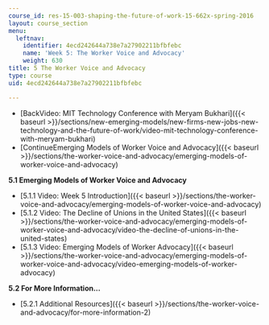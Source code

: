 ```yaml
---
course_id: res-15-003-shaping-the-future-of-work-15-662x-spring-2016
layout: course_section
menu:
  leftnav:
    identifier: 4ecd242644a738e7a27902211bfbfebc
    name: 'Week 5: The Worker Voice and Advocacy'
    weight: 630
title: 5 The Worker Voice and Advocacy
type: course
uid: 4ecd242644a738e7a27902211bfbfebc

---
```


*   [BackVideo: MIT Technology Conference with Meryam Bukhari]({{< baseurl >}}/sections/new-emerging-models/new-firms-new-jobs-new-technology-and-the-future-of-work/video-mit-technology-conference-with-meryam-bukhari)
*   [ContinueEmerging Models of Worker Voice and Advocacy]({{< baseurl >}}/sections/the-worker-voice-and-advocacy/emerging-models-of-worker-voice-and-advocacy)

**5.1 Emerging Models of Worker Voice and Advocacy**

*   [5.1.1 Video: Week 5 Introduction]({{< baseurl >}}/sections/the-worker-voice-and-advocacy/emerging-models-of-worker-voice-and-advocacy)
*   [5.1.2 Video: The Decline of Unions in the United States]({{< baseurl >}}/sections/the-worker-voice-and-advocacy/emerging-models-of-worker-voice-and-advocacy/video-the-decline-of-unions-in-the-united-states)
*   [5.1.3 Video: Emerging Models of Worker Advocacy]({{< baseurl >}}/sections/the-worker-voice-and-advocacy/emerging-models-of-worker-voice-and-advocacy/video-emerging-models-of-worker-advocacy)

**5.2 For More Information...**

*   [5.2.1 Additional Resources]({{< baseurl >}}/sections/the-worker-voice-and-advocacy/for-more-information-2)